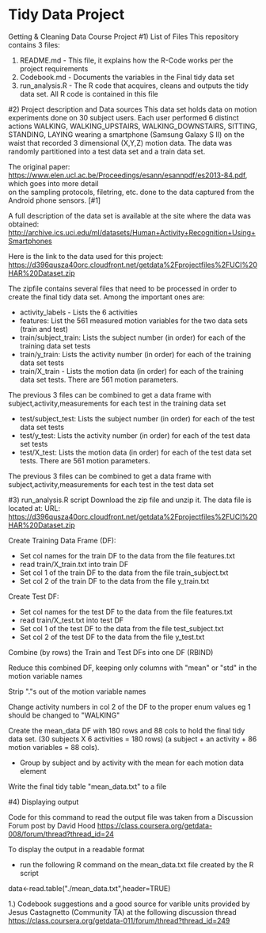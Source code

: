# Tidy Data Project
Getting &amp; Cleaning Data Course Project
#1) List of Files
 This repository contains 3 files:  
  1) README.md      - This file, it explains how the R-Code works per the project requirements  
  2) Codebook.md    - Documents the variables in the Final tidy data set  
  3) run_analysis.R - The R code that acquires, cleans and outputs the tidy data set.  All R code is
 contained in this file  
 
#2) Project description and Data sources
 This data set holds data on motion experiments done on 30 subject users.  Each user performed 6 distinct
 actions WALKING, WALKING_UPSTAIRS, WALKING_DOWNSTAIRS, SITTING, STANDING, LAYING
 wearing a smartphone (Samsung Galaxy S II) on the waist that recorded 3 dimensional (X,Y,Z)
  motion data.  The data was randomly partitioned into a test data set and a train data set.
 
The original paper: https://www.elen.ucl.ac.be/Proceedings/esann/esannpdf/es2013-84.pdf, which goes into more detail  
on the sampling protocols, filetring, etc. done to the data captured from the Android phone sensors. [#1]
  
  A full description of the data set is available at the site where the data was obtained: 
    http://archive.ics.uci.edu/ml/datasets/Human+Activity+Recognition+Using+Smartphones 

  Here is the link to the data used for this project: 
    https://d396qusza40orc.cloudfront.net/getdata%2Fprojectfiles%2FUCI%20HAR%20Dataset.zip 
    
 The zipfile contains several files that need to be processed in order to create the final
 tidy data set.  Among the important ones are:  
 
 - activity_labels - Lists the 6 activities  
 - features: List the 561 measured motion variables for the two data sets (train and test)  
 - train/subject_train: Lists the subject number (in order) for each of the training data set tests  
 - train/y_train: Lists the activity number (in order) for each of the training data set tests  
 - train/X_train - Lists the motion data (in order) for each of the training data set tests.  There are 561
 motion parameters.  
 
 The previous 3 files can be combined to get a data frame with 
  subject,activity,measurements for each test in the training data set

 - test/subject_test: Lists the subject number (in order) for each of the test data set tests  
 - test/y_test: Lists the activity number (in order) for each of the test data set tests  
 - test/X_test: Lists the motion data (in order) for each of the test data set tests.  There are 561
 motion parameters.  
  
 The previous 3 files can be combined to get a data frame with 
  subject,activity,measurements for each test in the test data set


 #3) run_analysis.R script
  Download the zip file and unzip it.  The data file is located at:
    URL: https://d396qusza40orc.cloudfront.net/getdata%2Fprojectfiles%2FUCI%20HAR%20Dataset.zip 
 
  Create Training Data Frame (DF):
 - Set col names for the train DF to the data from the file features.txt
 - read train/X_train.txt into train DF
 - Set col 1 of the train DF to the data from the file train_subject.txt
 - Set col 2 of the train DF to the data from the file y_train.txt
 	     
  Create Test DF:
 - Set col names for the test DF to the data from the file features.txt
 - read train/X_test.txt into test DF
 - Set col 1 of the test DF to the data from the file test_subject.txt
 - Set col 2 of the test DF to the data from the file y_test.txt
 
  Combine (by rows) the Train and Test DFs into one DF  (RBIND)
  
  Reduce this combined DF, keeping only columns with "mean" or "std" in the motion variable names
  
  Strip "."s out of the motion variable names
  
  Change activity numbers in col 2 of the DF to the proper enum values eg 1 should be changed to "WALKING"
 
 
 Create the mean_data DF with 180 rows and 88 cols to hold the final tidy data set.
 				 (30 subjects X 6 activities = 180 rows)
 				 (a subject + an activity + 86 motion variables = 88 cols).  
 - Group by subject and by activity with the mean for each motion data element

 Write the final tidy table "mean_data.txt" to a file
 
 #4) Displaying output
 
Code for this command to read the output file was taken from a Discussion Forum post by David Hood
 https://class.coursera.org/getdata-008/forum/thread?thread_id=24
 
  To display the output in a readable format
 - run the following R command on the mean_data.txt file created by the R script  

 data<-read.table("./mean_data.txt",header=TRUE)

1.) Codebook suggestions and a good source for varible units provided by Jesus Castagnetto (Community TA) at the following discussion thread https://class.coursera.org/getdata-011/forum/thread?thread_id=249
